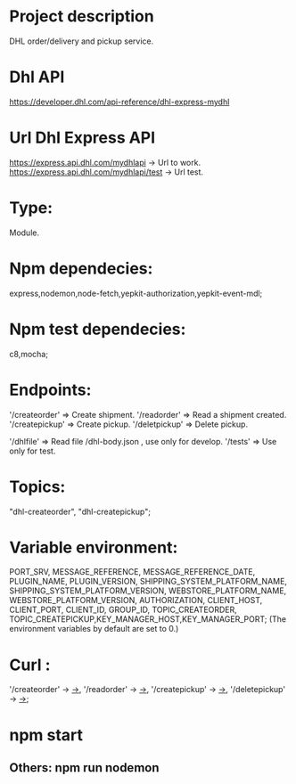 # Project description
DHL order/delivery and pickup service.

# Dhl API
https://developer.dhl.com/api-reference/dhl-express-mydhl

# Url Dhl Express API
https://express.api.dhl.com/mydhlapi -> Url to work.
https://express.api.dhl.com/mydhlapi/test -> Url test.

# Type:
Module.

# Npm dependecies:
express,nodemon,node-fetch,yepkit-authorization,yepkit-event-mdl;

# Npm test dependecies:
c8,mocha;

# Endpoints:
'/createorder' => Create shipment.
'/readorder' => Read a shipment created.
'/createpickup' => Create pickup.
'/deletpickup' => Delete pickup.

'/dhlfile' => Read file /dhl-body.json , use only for develop.
'/tests' => Use only for test.

# Topics:
"dhl-createorder", "dhl-createpickup";

# Variable environment:
PORT_SRV, MESSAGE_REFERENCE, MESSAGE_REFERENCE_DATE, PLUGIN_NAME, PLUGIN_VERSION, SHIPPING_SYSTEM_PLATFORM_NAME, SHIPPING_SYSTEM_PLATFORM_VERSION, WEBSTORE_PLATFORM_NAME, WEBSTORE_PLATFORM_VERSION, AUTHORIZATION, CLIENT_HOST, CLIENT_PORT, CLIENT_ID, GROUP_ID, TOPIC_CREATEORDER, TOPIC_CREATEPICKUP,KEY_MANAGER_HOST,KEY_MANAGER_PORT;
(The environment variables by default are set to 0.)

# Curl :
'/createorder' -> [->](./curl-dhl-createorder.txt),
'/readorder' -> [->](./curl-dhl-readorder.txt),
'/createpickup' -> [->](./curl-dhl-createpickup.txt),
'/deletepickup' -> [->](./curl-dhl-deletepickup.txt);

# npm start

Others:
npm run nodemon
---------------